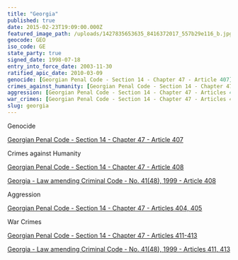 ```yaml
---
title: "Georgia"
published: true
date: 2015-02-23T19:09:00.000Z
featured_image_path: /uploads/1427835653635_8416372017_557b29e116_b.jpg
geocode: GEO
iso_code: GE
state_party: true
signed_date: 1998-07-18
entry_into_force_date: 2003-11-30
ratified_apic_date: 2010-03-09
genocide: [Georgian Penal Code - Section 14 - Chapter 47 - Article 407](https://iccdb.hrlc.net/data/doc/183/keyword/46/)
crimes_against_humanity: [Georgian Penal Code - Section 14 - Chapter 47 - Article 408](https://iccdb.hrlc.net/data/doc/183/keyword/13/) [Georgia - Law amending Criminal Code - No. 41(48), 1999 - Article 408](https://iccdb.hrlc.net/data/doc/140/keyword/13/)
aggression: [Georgian Penal Code - Section 14 - Chapter 47 - Articles 404, 405](https://iccdb.hrlc.net/data/doc/183/keyword/1/)
war_crimes: [Georgian Penal Code - Section 14 - Chapter 47 - Articles 411-413](https://iccdb.hrlc.net/data/doc/183/keyword/145/) [Georgia - Law amending Criminal Code - No. 41(48), 1999 - Articles 411, 413](https://iccdb.hrlc.net/data/doc/140/keyword/145/)
slug: georgia
---
```

Genocide

[Georgian Penal Code - Section 14 - Chapter 47 - Article 407](https://iccdb.hrlc.net/data/doc/183/keyword/46/)

Crimes against Humanity

[Georgian Penal Code - Section 14 - Chapter 47 - Article 408](https://iccdb.hrlc.net/data/doc/183/keyword/13/)

[Georgia - Law amending Criminal Code - No. 41(48), 1999 - Article 408](https://iccdb.hrlc.net/data/doc/140/keyword/13/)

Aggression

[Georgian Penal Code - Section 14 - Chapter 47 - Articles 404, 405](https://iccdb.hrlc.net/data/doc/183/keyword/1/)

War Crimes

[Georgian Penal Code - Section 14 - Chapter 47 - Articles 411-413](https://iccdb.hrlc.net/data/doc/183/keyword/145/)

[Georgia - Law amending Criminal Code - No. 41(48), 1999 - Articles 411, 413](https://iccdb.hrlc.net/data/doc/140/keyword/145/)

